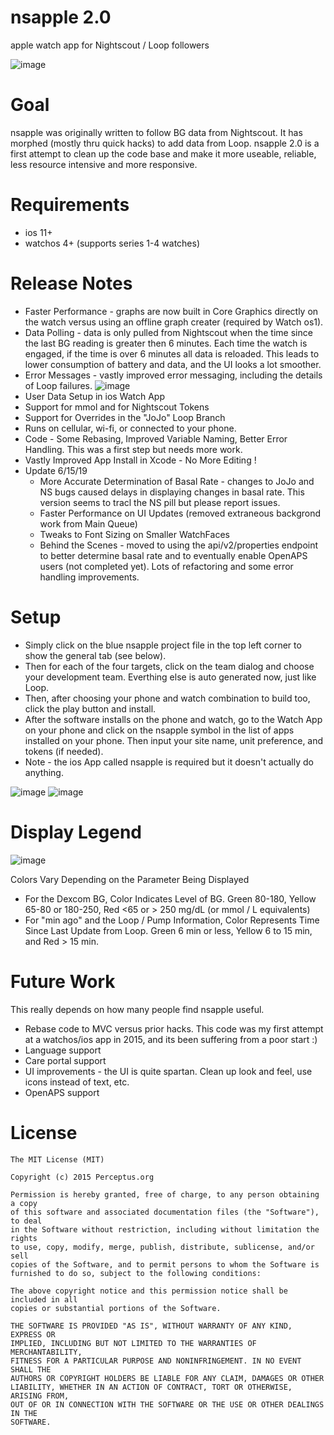 
# nsapple 2.0
apple watch app for Nightscout / Loop followers

![image](https://user-images.githubusercontent.com/8536751/58384240-8b05e580-7fad-11e9-9899-509e9a073ee7.png)

# Goal
nsapple was originally written to follow BG data from Nightscout.  It has morphed (mostly thru quick hacks) to add data from Loop. nsapple 2.0 is a first attempt to clean up the code base and make it more useable, reliable, less resource intensive and more responsive. 

# Requirements
* ios 11+
* watchos 4+ (supports series 1-4 watches)

# Release Notes
* Faster Performance - graphs are now built in Core Graphics directly on the watch versus using an offline graph creater (required by Watch os1).  
* Data Polling - data is only pulled from Nightscout when the time since the last BG reading is greater then 6 minutes.  Each time the watch is engaged, if the time is over 6 minutes all data is reloaded.  This leads to lower consumption of battery and data, and the UI looks a lot smoother.
* Error Messages - vastly improved error messaging, including the details of Loop failures.
![image](https://user-images.githubusercontent.com/8536751/58513147-d4e8fa00-816c-11e9-92ab-718d94dc64cd.png)
* User Data Setup in ios Watch App 
* Support for mmol and for Nightscout Tokens
* Support for Overrides in the "JoJo" Loop Branch
* Runs on cellular, wi-fi, or connected to your phone. 
* Code - Some Rebasing, Improved Variable Naming, Better Error Handling.  This was a first step but needs more work.
* Vastly Improved App Install in Xcode - No More Editing !
* Update 6/15/19
    * More Accurate Determination of Basal Rate - changes to JoJo and NS bugs caused delays in displaying changes in basal rate.  This version seems to tracl the NS pill but please report issues.
    * Faster Performance on UI Updates (removed extraneous backgrond work from Main Queue)
    * Tweaks to Font Sizing on Smaller WatchFaces
    * Behind the Scenes - moved to using the api/v2/properties endpoint to better determine basal rate and to eventually enable OpenAPS users (not completed yet).  Lots of refactoring and some error handling improvements.

# Setup
* Simply click on the blue nsapple project file in the top left corner to show the general tab (see below).
* Then for each of the four targets, click on the team dialog and choose your development team.  Everthing else is auto generated now, just like Loop.  
* Then, after choosing your phone and watch combination to build too, click the play button and install.  
* After the software installs on the phone and watch, go to the Watch App on your phone and click on the nsapple symbol in the list of apps installed on your phone.  Then input your site name, unit preference, and tokens (if needed). 
* Note - the ios App called nsapple is required but it doesn't actually do anything. 

![image](https://user-images.githubusercontent.com/8536751/58512523-4b84f800-816b-11e9-8a87-fbe3842e1e3a.png)
![image](https://user-images.githubusercontent.com/8536751/58384377-26e42100-7faf-11e9-8b69-c7b6d5f58177.png)

# Display Legend

![image](https://user-images.githubusercontent.com/8536751/58603162-b7e02400-825d-11e9-87ed-7df99cde1e91.png)

Colors Vary Depending on the Parameter Being Displayed 
* For the Dexcom BG, Color Indicates Level of BG.  Green 80-180, Yellow 65-80 or 180-250, Red <65 or > 250 mg/dL (or mmol / L equivalents)
* For "min ago" and the Loop / Pump Information, Color Represents Time Since Last Update from Loop.  Green 6 min or less, Yellow 6 to 15 min, and Red > 15 min.


# Future Work
This really depends on how many people find nsapple useful.  
* Rebase code to MVC versus prior hacks.  This code was my first attempt at a watchos/ios app in 2015, and its been suffering from a poor start :)
* Language support
* Care portal support
* UI improvements - the UI is quite spartan.  Clean up look and feel, use icons instead of text, etc. 
* OpenAPS support


# License

    The MIT License (MIT)

    Copyright (c) 2015 Perceptus.org

    Permission is hereby granted, free of charge, to any person obtaining a copy
    of this software and associated documentation files (the "Software"), to deal
    in the Software without restriction, including without limitation the rights
    to use, copy, modify, merge, publish, distribute, sublicense, and/or sell
    copies of the Software, and to permit persons to whom the Software is
    furnished to do so, subject to the following conditions:

    The above copyright notice and this permission notice shall be included in all
    copies or substantial portions of the Software.

    THE SOFTWARE IS PROVIDED "AS IS", WITHOUT WARRANTY OF ANY KIND, EXPRESS OR
    IMPLIED, INCLUDING BUT NOT LIMITED TO THE WARRANTIES OF MERCHANTABILITY,
    FITNESS FOR A PARTICULAR PURPOSE AND NONINFRINGEMENT. IN NO EVENT SHALL THE
    AUTHORS OR COPYRIGHT HOLDERS BE LIABLE FOR ANY CLAIM, DAMAGES OR OTHER
    LIABILITY, WHETHER IN AN ACTION OF CONTRACT, TORT OR OTHERWISE, ARISING FROM,
    OUT OF OR IN CONNECTION WITH THE SOFTWARE OR THE USE OR OTHER DEALINGS IN THE
    SOFTWARE.

